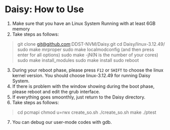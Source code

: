 # Daisy: How to Use

1. Make sure that you have an Linux System Running with at least 6GB memory
2. Take steps as follows:

> git clone git@github.com:DDST-NVM/Daisy.git
> cd Daisy/linux-3.12.49/
> sudo make mrproper
> sudo make localmodconfig (and then press enter for all options)
> sudo make -jN(N is the number of your cores)
> sudo make install_modules
> sudo make install
> sudo reboot

3. During your reboot phase, please press `F12` or `SHIFT` to choose the linux kernel version. You should choose linux-3.12.49 for running Daisy System.
4. If there is problem with the window showing during the boot phase, please reboot and edit the grub interface.
5. If everything goes smoonthly, just return to the Daisy directory.
6. Take steps as follows: 

> cd pcmapi
> chmod u=rwx create_so.sh
> ./create_so.sh 
> make
> ./ptest
7. You can debug our user-mode codes with gdb.
